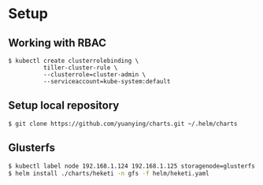 # Setup

## Working with RBAC

    $ kubectl create clusterrolebinding \
              tiller-cluster-rule \
              --clusterrole=cluster-admin \
              --serviceaccount=kube-system:default

## Setup local repository

    $ git clone https://github.com/yuanying/charts.git ~/.helm/charts


## Glusterfs

```bash
$ kubectl label node 192.168.1.124 192.168.1.125 storagenode=glusterfs
$ helm install ./charts/heketi -n gfs -f helm/heketi.yaml
```

